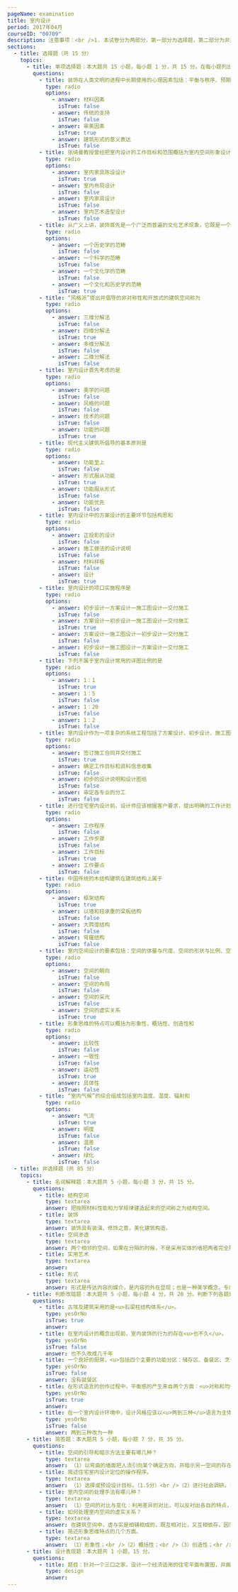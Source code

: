 ```yaml
---
pageName: examination
title: 室内设计
period: 2017年04月
courseID: "00709"
description: 注意事项：<br />1. 本试卷分为两部分，第一部分为选择题，第二部分为非选择题。<br />2. 应考者必须按试题顺序在答题卡指定位置上作答，答在试卷上无效。<br />3. 涂写部分、画图部分必须使用2B铅笔，书写部分必须使用黑色字迹签字笔。
sections:
  - title: 选择题（共 15 分）
    topics:
      - title: 单项选择题：本大题共 15 小题，每小题 1 分，共 15 分。在每小题列出的备选项中只有一项是最符合题目要求的，请将其选出。
        questions:
          - title: 装饰在人类文明的进程中长期使用的心理因素包括：平衡与秩序、预期的概念、逻辑情境和
            type: radio
            options:
              - answer: 材料因素
                isTrue: false
              - answer: 传统的支持
                isTrue: false
              - answer: 审美因素
                isTrue: true
              - answer: 建筑形式的意义表达
                isTrue: false
          - title: 张绮曼教授曾经把室内设计的工作目标和范围概括为室内空间形象设计室内物理环境设计、室内装修设计和
            type: radio
            options:
              - answer: 室内家具陈设设计
                isTrue: true
              - answer: 室内布局设计
                isTrue: false
              - answer: 室内家具设计
                isTrue: false
              - answer: 室内艺术造型设计
                isTrue: false
          - title: 从广义上讲，装饰首先是一个广泛而普遍的文化艺术现象，它既是一个艺术学的范畴，也是
            type: radio
            options:
              - answer: 一个历史学的范畴
                isTrue: false
              - answer: 一个科学的范畴
                isTrue: false
              - answer: 一个文化学的范畴
                isTrue: false
              - answer: 一个文化和历史学的范畴
                isTrue: true
          - title: “风格派”提出并倡导的非对称性和开放式的建筑空间称为
            type: radio
            options:
              - answer: 三维分解法
                isTrue: false
              - answer: 四维分解法
                isTrue: true
              - answer: 多维分解法
                isTrue: false
              - answer: 二维分解法
                isTrue: false
          - title: 室内设计首先考虑的是
            type: radio
            options:
              - answer: 美学的问题
                isTrue: false
              - answer: 风格的问题
                isTrue: false
              - answer: 技术的问题
                isTrue: false
              - answer: 功能的问题
                isTrue: true
          - title: 现代主义建筑所倡导的基本原则是
            type: radio
            options:
              - answer: 功能至上
                isTrue: false
              - answer: 形式服从功能
                isTrue: true
              - answer: 功能服从形式
                isTrue: false
              - answer: 功能优先
                isTrue: false
          - title: 室内设计中的方案设计的主要环节包括构思和
            type: radio
            options:
              - answer: 正投影的设计
                isTrue: false
              - answer: 施工做法的设计说明
                isTrue: false
              - answer: 材料样板
                isTrue: false
              - answer: 设计
                isTrue: true
          - title: 室内设计的项口实施程序是
            type: radio
            options:
              - answer: 初步设计一方案设计一施工图设计一交付施工
                isTrue: false
              - answer: 方案设计一初步设计一施工图设计一交付施工
                isTrue: true
              - answer: 方案设计一施工图设计一初步设计一交付施工
                isTrue: false
              - answer: 初步设计一施工图设计一方案设计一交付施工
                isTrue: false
          - title: 下列不属于室内设计常用的详图比例的是
            type: radio
            options:
              - answer: 1：1
                isTrue: true
              - answer: 1：5
                isTrue: false
              - answer: 1：20
                isTrue: false
              - answer: 1：2
                isTrue: false
          - title: 室内设计作为一项复杂的系统工程包括了方案设计、初步设计、施工图设计和
            type: radio
            options:
              - answer: 签订施工合同并交付施工
                isTrue: true
              - answer: 确定工作目标和资料信息收集
                isTrue: false
              - answer: 初步的设计说明和设计图纸
                isTrue: false
              - answer: 审定各专业的分工
                isTrue: false
          - title: 进行住宅室内设计前，设计师应该根据客户要求，提出明确的工作计划以及
            type: radio
            options:
              - answer: 工作程序
                isTrue: false
              - answer: 工作步骤
                isTrue: false
              - answer: 工作目标
                isTrue: true
              - answer: 工作要点
                isTrue: false
          - title: 中国传统的木结构建筑在建筑结构上属于
            type: radio
            options:
              - answer: 框架结构
                isTrue: true
              - answer: 以墙和柱承重的梁板结构
                isTrue: false
              - answer: 大跨度结构
                isTrue: false
              - answer: 穹窿结构
                isTrue: false
          - title: 室内空间设计的要素包括：空间的体量与尺度、空间的形状与比例、空间的分隔、室内界面的造型处理和
            type: radio
            options:
              - answer: 空间的朝向
                isTrue: false
              - answer: 空间的布局
                isTrue: false
              - answer: 空间的采光
                isTrue: false
              - answer: 空间的虚实关系
                isTrue: true
          - title: 形象思维的特点可以概括为形象性、概括性、创造性和
            type: radio
            options:
              - answer: 比较性
                isTrue: false
              - answer: 一致性
                isTrue: false
              - answer: 运动性
                isTrue: true
              - answer: 具体性
                isTrue: false
          - title: “室内气候”的综合组成包括室内温度、湿度、辐射和
            type: radio
            options:
              - answer: 气流
                isTrue: true
              - answer: 明度
                isTrue: false
              - answer: 温差
                isTrue: false
              - answer: 绿化
                isTrue: false
  - title: 非选择题（共 85 分）
    topics:
      - title: 名词解释题：本大题共 5 小题，每小题 3 分，共 15 分。
        questions:
          - title: 结构空间
            type: textarea
            answer: 把按照材料性能和力学规律建造起来的空间称之为结构空间。
          - title: 装饰
            type: textarea
            answer: 装饰具有装潢、修饰之意，美化建筑构造。
          - title: 空间渗透
            type: textarea
            answer: 两个相邻的空间，如果在分隔的时候，不是采用实体的墙把两者完全隔绝，而是有意识地使之互相连通，可使两个空间彼此渗透，从而增强空间的层次感。
          - title: 实用艺术
            type: textarea
            answer:
          - title: 形式
            type: textarea
            answer: 形式是传达内容的媒介，是内容的外在显现；也是一种美学概念，专门从艺术本体上研究作品的意义和表现力。
      - title: 判断改错题：本大题共 5 小题，每小题 4 分，共 20 分。判断下列各题划线处的正误，在  “答题卡” 的试题序号后，正确的划上 “√”, 错误的划上 “X”,井改正错误。
        questions:
          - title: 古埃及建筑采用的是<u>石梁柱结构体系</u>。
            type: yesOrNo
            isTrue: true
            answer:
          - title: 在室内设计的概念出现前，室内装饰的行为的存在<u>也不久</u>。
            type: yesOrNo
            isTrue: false
            answer: 也不久改成几千年
          - title: 一个良好的厨房，<u>包括四个主要的功能分区：储存区、备餐区、烹任区和就餐区</u>。
            type: yesOrNo
            isTrue: false
            answer: 没有就餐区
          - title: 在形式语言的创作过程中，平衡感的产生来自两个方面：<u>对称和均衡</u>。
            type: yesOrNo
            isTrue: true
            answer:
          - title: 在一个室内设计环境中，设计风格应该以<u>两到三种</u>语言为主体，所使用的手法、色调和材料应该围绕主题展开。
            type: yesOrNo
            isTrue: false
            answer: 两到三种改为一种
      - title: 简答题：本大题共 5 小题，每小题 7 分，共 35 分。
        questions:
          - title: 空间的引导和暗示方法主要有哪几种？
            type: textarea
            answer: （1）以弯曲的墙面把人流引向某个确定方向，并暗示另一空间的存在。<br />（2）利用特殊形式的楼梯或特意设置的踏步，暗示出上一层或下层空间的存在。<br />（3）利用天花、地面处理，暗示出前进的方向。<br />（4）利用空间的灵活分隔，暗示出另一些空间的存在。<br />
          - title: 简述住宅室内设计定位的操作程序。
            type: textarea
            answer: （1）选择或预设设计目标。（1.5分）<br />（2）进行社会调研。（1.5分）<br />（3）对收集到的信息进行分类整理。（1.5分）<br />（4）提出明确的工作目标和工作计划。（1.5分）
          - title: 室内空间的处理手法有哪儿种？
            type: textarea
            answer: （1）空间的对比与变化：利用差异的对比，可以反衬出各自的特点，对比可以打破单调，求得变化。<br />（2）空间的重复与秩序：重复与秩序，则可增强形式的统一感。<br />（3）空间的衔接与过渡：巧妙的利用空间间隙设置过渡性空间，可使结构体系的段落更加分明。<br />（4）空间的渗透与层次：有意识的使两个空间相互连通，使之彼此渗透，从而增强空间的层次感。<br />（5）空间的引导与暗示：对人流加以引导或暗示，使人们可以循着一定的途径达到预定的目标。
          - title: 如何处理室内空间的虚实关系？
            type: textarea
            answer: 在建筑空间中，虚与实是相辅相成的，既互相对比，又互相依存，因而对于大多数建筑来讲，总是把『实』与『虚』这两种互相对立的因素统一起来考虑，一个房间究竟以『实』为主，还是以『虚』为主，这要依据房间的功能和结构形式而定。虚与实的处理与环境朝向的关系十分密切，凡是朝向好的一面，应当争取处理得虚一些，朝向和环境不好的一面，则应当处理得实一些。
          - title: 简述形象思维特点的几个方面。
            type: textarea
            answer: （1）形象性；<br />（2）概括性；<br />（3）创造性；<br />（4）运动性。
      - title: 设计表现题：本大题共 1 小题，15 分。
        questions:
          - title: 题目：针对一个三口之家，设计一个经济适用的住宅平面布置图，并画出厨房印透视效果图。<br />要求：空间结构符合空间类型的要求，比例关系准确，具有较好的形式美感和创意。<br />表现方式：将右侧试卷分成上下西大部分画出平面布置图、效果图（手绘完成，简单着色，设计过程中不得离开座位）
            type: design
            answer:
---
```

